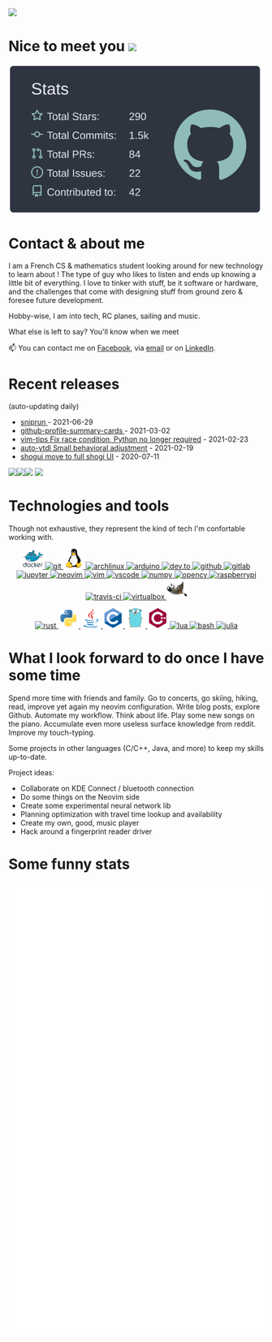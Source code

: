![](https://komarev.com/ghpvc/?username=your-github-username&color=green)
# Nice to meet you <img src="https://raw.githubusercontent.com/MartinHeinz/MartinHeinz/master/wave.gif" width="30px">
<p align="center">
<a href="https://github.com/"><img align="center" src="https://raw.githubusercontent.com/michaelb/michaelb/master/profile-summary-card-output/nord_dark/3-stats.svg"></a>
</p>

# Contact & about me 
 I am a French CS & mathematics student looking around for new technology to learn about !
The type of guy who likes to listen and ends up knowing a little bit of everything. I love to tinker with stuff, be it software or hardware, and the challenges that come with designing stuff from ground zero & foresee future development. 

Hobby-wise, I am into tech, RC planes, sailing and music.

What else is left to say? You'll know when we meet

📫 You can contact me on [Facebook](https://www.facebook.com/profile.php?id=100018309552750), via <a href="mailto:michael.bleuez1@gmail.com"> email</a> or on  [LinkedIn](https://www.linkedin.com/in/michael-bleuez-b2b737190/).

 
 
 # Recent releases 
 (auto-updating daily)
<!-- recent_releases starts -->
* [sniprun ](https://github.com/michaelb/sniprun/releases/tag/v0.5.9) - 2021-06-29
* [github-profile-summary-cards ](https://github.com/michaelb/github-profile-summary-cards/releases/tag/v0.3.4) - 2021-03-02
* [vim-tips Fix race condition, Python no longer required](https://github.com/michaelb/vim-tips/releases/tag/v0.3) - 2021-02-23
* [auto-ytdl Small behavioral adjustment](https://github.com/michaelb/auto-ytdl/releases/tag/v1.3.0) - 2021-02-19
* [shogui move to full shogi UI](https://github.com/michaelb/shogui/releases/tag/0.4.0) - 2020-07-11
<!-- recent_releases ends -->
 
 
 <a href="https://github.com/michaelb/shogai"><img align="rigth" src="https://github-readme-stats.vercel.app/api/pin?username=michaelb&repo=shogai&theme=vue-dark"></a>
 <a href="https://github.com/michaelb/shogui"> <img align="left" src="https://github-readme-stats.vercel.app/api/pin?username=michaelb&repo=shogui&theme=vue-dark"></a>
 <a href="https://github.com/michaelb/auto-ytdl"><img align="left" src="https://github-readme-stats.vercel.app/api/pin?username=michaelb&repo=auto-ytdl&theme=vue-dark"></a>
 <a href="https://github.com/michaelb/sniprun"><img align="rigth" src="https://github-readme-stats.vercel.app/api/pin?username=michaelb&repo=sniprun&theme=vue-dark"></a>

 
 
 

# Technologies and tools
Though not exhaustive, they represent the kind of tech I'm confortable working with.

<p align="center">
<a href="https://www.docker.com/" target="_blank"> <img src="https://raw.githubusercontent.com/devicons/devicon/master/icons/docker/docker-original-wordmark.svg" alt="docker" width="40" height="40"/> </a>
<a href="https://git-scm.com/" target="_blank"> <img src="https://www.vectorlogo.zone/logos/git-scm/git-scm-icon.svg" alt="git" width="40" height="40"/> </a>
<a href="https://www.linux.org/" target="_blank"> <img src="https://raw.githubusercontent.com/devicons/devicon/master/icons/linux/linux-original.svg" alt="linux" width="40" height="40"/> </a>
<a href="https://archlinux.org" target="_blank"> <img src="https://www.vectorlogo.zone/logos/archlinux/archlinux-icon.svg" alt="archlinux" width="40" height="40"/> </a>
<a href="https://arduino.cc" target="_blank"> <img src="https://www.vectorlogo.zone/logos/arduino/arduino-official.svg" alt="arduino" width="40" height="40"/> </a>
<a href="https://dev.to/" target="_blank"> <img src="https://www.vectorlogo.zone/logos/devto/devto-icon.svg" alt="dev.to" width="40" height="40"/> </a>
<a href="https://github.com" target="_blank"> <img src="https://www.vectorlogo.zone/logos/github/github-tile.svg" alt="github" width="40" height="40"/> </a>
<a href="https://gitlab.com" target="_blank"> <img src="https://www.vectorlogo.zone/logos/gitlab/gitlab-icon.svg" alt="gitlab" width="40" height="40"/> </a>
<a href="https://jupyter.org" target="_blank"> <img src="https://www.vectorlogo.zone/logos/jupyter/jupyter-icon.svg" alt="jupyter" width="40" height="40"/> </a>
<a href="https://neovim.io" target="_blank"> <img src="https://www.vectorlogo.zone/logos/neovimio/neovimio-icon.svg" alt="neovim" width="40" height="40"/> </a>
<a href="https://www.vim.org" target="_blank"> <img src="https://www.vectorlogo.zone/logos/vim/vim-icon.svg" alt="vim" width="40" height="40"/> </a>
<a href="https://code.visualstudio.com/" target="_blank"> <img src="https://www.vectorlogo.zone/logos/visualstudio_code/visualstudio_code-icon.svg" alt="vscode" width="40" height="40"/> </a>
<a href="https://numpy.org/" target="_blank"> <img src="https://www.vectorlogo.zone/logos/numpy/numpy-icon.svg" alt="numpy" width="40" height="40"/> </a>
<a href="https://opencv.org/" target="_blank"> <img src="https://www.vectorlogo.zone/logos/opencv/opencv-icon.svg" alt="opencv" width="40" height="40"/> </a>
<a href="https://www.raspberrypi.org/" target="_blank"> <img src="https://www.vectorlogo.zone/logos/raspberrypi/raspberrypi-icon.svg" alt="raspberrypi" width="40" height="40"/> </a>
<a href="https://travis-ci.com/" target="_blank"> <img src="https://www.vectorlogo.zone/logos/travis-ci/travis-ci-icon.svg" alt="travis-ci" width="40" height="40"/> </a>
<a href="https://www.virtualbox.org/" target="_blank"> <img src="https://www.vectorlogo.zone/logos/virtualbox/virtualbox-icon.svg" alt="virtualbox" width="40" height="40"/> </a>
<a href="https://www.gimp.org" target="_blank"> <img src="https://raw.githubusercontent.com/devicons/devicon/9c6bfdb9783cdfe1018666ed76adcfd3eab6fad6/icons/gimp/gimp-original.svg" alt="gimp" width="40" height="40"/> </a>
</p>



<p align="center">
<a href="https://www.rust-lang.org" target="_blank"> <img src="https://www.vectorlogo.zone/logos/rust-lang/rust-lang-icon.svg" alt="rust" width="40" height="40"/> </a>
<a href="https://www.python.org" target="_blank"> <img src="https://raw.githubusercontent.com/devicons/devicon/master/icons/python/python-original.svg" alt="python" width="40" height="40"/> </a>
<a href="https://www.java.com" target="_blank"> <img src="https://raw.githubusercontent.com/devicons/devicon/master/icons/java/java-original.svg" alt="java" width="40" height="40"/> </a> 
<a href="https://www.cprogramming.com/" target="_blank"> <img src="https://raw.githubusercontent.com/devicons/devicon/master/icons/c/c-original.svg" alt="c" width="40" height="40"/> </a>
<a href="https://golang.org" target="_blank"> <img src="https://raw.githubusercontent.com/devicons/devicon/9c6bfdb9783cdfe1018666ed76adcfd3eab6fad6/icons/go/go-original.svg" alt="go" width="40" height="40"/> </a>
<a href="https://www.cplusplus.com/" target="_blank"> <img src="https://raw.githubusercontent.com/devicons/devicon/9c6bfdb9783cdfe1018666ed76adcfd3eab6fad6/icons/cplusplus/cplusplus-plain.svg" alt="c++" width="40" height="40"/> </a>
<a href="https://www.lua.org" target="_blank"> <img src="https://www.vectorlogo.zone/logos/lua/lua-icon.svg" alt="lua" width="40" height="40"/> </a>
<a href="https://www.gnu.org/software/bash/" target="_blank"> <img src="https://www.vectorlogo.zone/logos/gnu_bash/gnu_bash-icon.svg" alt="bash" width="40" height="40"/> </a>
<a href="https://www.julialang.org/" target="_blank"> <img src="https://www.vectorlogo.zone/logos/julialang/julialang-icon.svg" alt="julia" width="40" height="40"/> </a>
</p>
<!-----
<p align="center"> 
<img align="center" src="https://github-readme-stats-kx16axizp-michaelb1.vercel.app/api/top-langs/?username=michaelb&theme=vue-dark&icon_colors=2453fd&langs_count=15&layout=compact&exclude_repo=animation,tabnine-vim,tabnine-backup&hide=llvm,vimscript">
</p>
----->


#  What I look forward to do once I have some time

Spend more time with friends and family. Go to concerts, go skiing, hiking, read, improve yet again my neovim configuration. Write blog posts, explore Github. Automate my workflow. Think about life. Play some new songs on the piano. Accumulate even more useless surface knowledge from reddit. Improve my touch-typing.

Some projects in other languages (C/C++, Java, and more) to keep my skills up-to-date.

Project ideas:
 * Collaborate on KDE Connect / bluetooth connection
 * Do some things on the Neovim side
 * Create some experimental neural network lib
 * Planning optimization with travel time lookup and availability
 * Create my own, good, music player
 * Hack around a fingerprint reader driver


 
# Some funny stats

![Metrics](https://raw.githubusercontent.com/michaelb/michaelb/master/github-metrics.svg)



<!--
**michaelb/michaelb** is a ✨ _special_ ✨ repository because its `README.md` (this file) appears on your GitHub profile.



Here are some ideas to get you started:

- 🔭 I’m currently working on ...
- 🌱 I’m currently learning ...
- 👯 I’m looking to collaborate on ...
- 🤔 I’m looking for help with ...
- 💬 Ask me about ...
- 📫 How to reach me: ...
- 😄 Pronouns: ...
- ⚡ Fun fact: ...
-->
